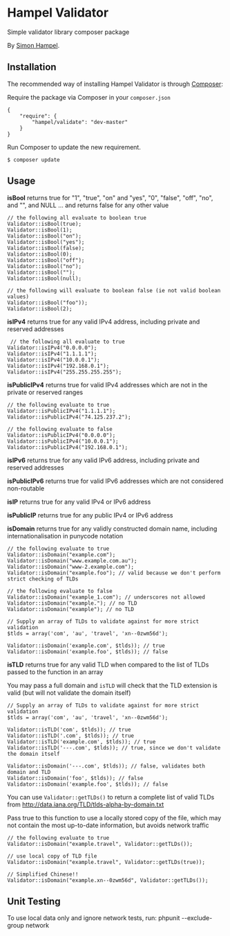 Hampel Validator
================

Simple validator library composer package

By [Simon Hampel](http://hampelgroup.com/).

Installation
------------

The recommended way of installing Hampel Validator is through [Composer](http://getcomposer.org):

Require the package via Composer in your `composer.json`

    {
        "require": {
            "hampel/validate": "dev-master"
        }
    }

Run Composer to update the new requirement.

    $ composer update

Usage
-----

__isBool__ returns true for "1", "true", "on" and "yes", "0", "false", "off", "no", and "", and NULL ... and returns false for any other value

    // the following all evaluate to boolean true
    Validator::isBool(true);
    Validator::isBool(1);
    Validator::isBool("on");
    Validator::isBool("yes");
    Validator::isBool(false);
    Validator::isBool(0);
    Validator::isBool("off");
    Validator::isBool("no");
    Validator::isBool("");
    Validator::isBool(null);

    // the following will evaluate to boolean false (ie not valid boolean values)
    Validator::isBool("foo"));
    Validator::isBool(2);

__isIPv4__ returns true for any valid IPv4 address, including private and reserved addresses

     // the following all evaluate to true
    Validator::isIPv4("0.0.0.0");
    Validator::isIPv4("1.1.1.1");
    Validator::isIPv4("10.0.0.1");
    Validator::isIPv4("192.168.0.1");
    Validator::isIPv4("255.255.255.255");

__isPublicIPv4__ returns true for valid IPv4 addresses which are not in the private or reserved ranges

    // the following evaluate to true
    Validator::isPublicIPv4("1.1.1.1");
    Validator::isPublicIPv4("74.125.237.2");

    // the following evaluate to false
    Validator::isPublicIPv4("0.0.0.0");
    Validator::isPublicIPv4("10.0.0.1");
    Validator::isPublicIPv4("192.168.0.1");

__isIPv6__ returns true for any valid IPv6 address, including private and reserved addresses

__isPublicIPv6__ returns true for valid IPv6 addresses which are not considered non-routable

__isIP__ returns true for any valid IPv4 or IPv6 address

__isPublicIP__ returns true for any public IPv4 or IPv6 address

__isDomain__ returns true for any validly constructed domain name, including internationalisation in punycode notation

    // the following evaluate to true
    Validator::isDomain("example.com");
    Validator::isDomain("www.example.com.au");
    Validator::isDomain("www-2.example.com");
    Validator::isDomain("example.foo"); // valid because we don't perform strict checking of TLDs

    // the following evaluate to false
    Validator::isDomain("example_1.com"); // underscores not allowed
    Validator::isDomain("example."); // no TLD
    Validator::isDomain("example"); // no TLD

    // Supply an array of TLDs to validate against for more strict validation
    $tlds = array('com', 'au', 'travel', 'xn--0zwm56d');

    Validator::isDomain('example.com', $tlds)); // true
    Validator::isDomain('example.foo', $tlds)); // false

__isTLD__ returns true for any valid TLD when compared to the list of TLDs passed to the function in an array

You may pass a full domain and `isTLD` will check that the TLD extension is valid (but will not validate the domain itself)

    // Supply an array of TLDs to validate against for more strict validation
    $tlds = array('com', 'au', 'travel', 'xn--0zwm56d');

    Validator::isTLD('com', $tlds)); // true
    Validator::isTLD('.com', $tlds)); // true
    Validator::isTLD('example.com', $tlds)); // true
    Validator::isTLD('---.com', $tlds)); // true, since we don't validate the domain itself

    Validator::isDomain('---.com', $tlds)); // false, validates both domain and TLD
    Validator::isDomain('foo', $tlds)); // false
    Validator::isDomain('example.foo', $tlds)); // false

You can use `Validator::getTLDs()` to return a complete list of valid TLDs from http://data.iana.org/TLD/tlds-alpha-by-domain.txt

Pass true to this function to use a locally stored copy of the file, which may not contain the most up-to-date information, but avoids network traffic

    // the following evaluate to true
    Validator::isDomain("example.travel", Validator::getTLDs());

    // use local copy of TLD file
    Validator::isDomain("example.travel", Validator::getTLDs(true));

	// Simplified Chinese!!
    Validator::isDomain("example.xn--0zwm56d", Validator::getTLDs());

Unit Testing
------------

To use local data only and ignore network tests, run: phpunit --exclude-group network